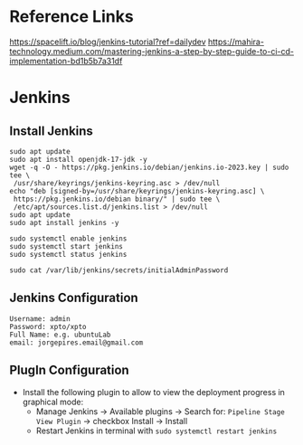 # Reference Links
https://spacelift.io/blog/jenkins-tutorial?ref=dailydev
https://mahira-technology.medium.com/mastering-jenkins-a-step-by-step-guide-to-ci-cd-implementation-bd1b5b7a31df


# Jenkins

## Install Jenkins
```
sudo apt update
sudo apt install openjdk-17-jdk -y
wget -q -O - https://pkg.jenkins.io/debian/jenkins.io-2023.key | sudo tee \
 /usr/share/keyrings/jenkins-keyring.asc > /dev/null
echo "deb [signed-by=/usr/share/keyrings/jenkins-keyring.asc] \
 https://pkg.jenkins.io/debian binary/" | sudo tee \
 /etc/apt/sources.list.d/jenkins.list > /dev/null
sudo apt update
sudo apt install jenkins -y

sudo systemctl enable jenkins
sudo systemctl start jenkins
sudo systemctl status jenkins

sudo cat /var/lib/jenkins/secrets/initialAdminPassword
```

## Jenkins Configuration
```
Username: admin
Password: xpto/xpto
Full Name: e.g. ubuntuLab
email: jorgepires.email@gmail.com
```

## PlugIn Configuration
+   Install the following plugin to allow to view the deployment progress in graphical mode: 
    - Manage Jenkins -> Available plugins -> Search for: ```Pipeline Stage View Plugin``` -> checkbox Install -> Install
    - Restart Jenkins in terminal with ```sudo systemctl restart jenkins```

